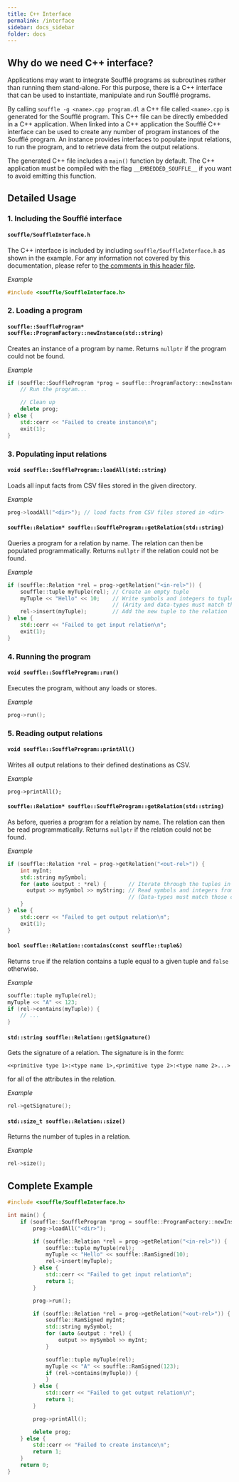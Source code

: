 ```yaml
---
title: C++ Interface
permalink: /interface
sidebar: docs_sidebar
folder: docs
---
```

## Why do we need C++ interface?

Applications may want to integrate Soufflé programs as subroutines rather than running them stand-alone. 
For this purpose, there is a C++ interface that can be used to instantiate, manipulate and run Soufflé programs. 

By calling `souffle -g <name>.cpp program.dl` a C++ file called `<name>.cpp` is generated for the Soufflé program. This C++ file
can be directly embedded in a C++ application. When linked into a C++ application the Soufflé C++ interface can be used to
create any number of program instances of the Soufflé program. An instance provides interfaces to populate input relations,
to run the program, and to retrieve data from the output relations.

The generated C++ file includes a `main()` function by default. The C++ application must be compiled with the
flag `__EMBEDDED_SOUFFLE__` if you want to avoid emitting this function. 

## Detailed Usage

### 1. Including the Soufflé interface

#### `souffle/SouffleInterface.h`
The C++ interface is included by including `souffle/SouffleInterface.h` as shown in the example. For any information not covered by this documentation, please refer to [the comments in this header file](https://github.com/souffle-lang/souffle/blob/master/src/include/souffle/SouffleInterface.h).

*Example*

```c++
#include <souffle/SouffleInterface.h>
```

### 2. Loading a program

#### `souffle::SouffleProgram* souffle::ProgramFactory::newInstance(std::string)`

Creates an instance of a program by name. Returns `nullptr` if the program could not be found.

*Example*

```c++
if (souffle::SouffleProgram *prog = souffle::ProgramFactory::newInstance("<name>")) {
    // Run the program...

    // Clean up
    delete prog;
} else {
    std::cerr << "Failed to create instance\n";
    exit(1);
}

```

### 3. Populating input relations

#### `void souffle::SouffleProgram::loadAll(std::string)`

Loads all input facts from CSV files stored in the given directory.

*Example*

```c++
prog->loadAll("<dir>"); // load facts from CSV files stored in <dir>
```

#### `souffle::Relation* souffle::SouffleProgram::getRelation(std::string)`

Queries a program for a relation by name. The relation can then be populated programmatically. Returns `nullptr` if the relation could not be found.

*Example*

```c++
if (souffle::Relation *rel = prog->getRelation("<in-rel>")) {
    souffle::tuple myTuple(rel); // Create an empty tuple
    myTuple << "Hello" << 10;    // Write symbols and integers to tuple
                                 // (Arity and data-types must match those of <in-rel>)
    rel->insert(myTuple);        // Add the new tuple to the relation
} else {
    std::cerr << "Failed to get input relation\n";
    exit(1);
}
```

### 4. Running the program

#### `void souffle::SouffleProgram::run()`

Executes the program, without any loads or stores.

*Example*

```c++
prog->run();
```

### 5. Reading output relations

#### `void souffle::SouffleProgram::printAll()`

Writes all output relations to their defined destinations as CSV.

*Example*

```
prog->printAll();
```

#### `souffle::Relation* souffle::SouffleProgram::getRelation(std::string)`

As before, queries a program for a relation by name. The relation can then be read programmatically. Returns `nullptr` if the relation could not be found.

*Example*

```c++
if (souffle::Relation *rel = prog->getRelation("<out-rel>")) {
    int myInt;
    std::string mySymbol;
    for (auto &output : *rel) {       // Iterate through the tuples in the output relation
      output >> mySymbol >> myString; // Read symbols and integers from each tuple
                                      // (Data-types must match those of <out-rel>)
    }
} else {
    std::cerr << "Failed to get output relation\n";
    exit(1);
}
```

#### `bool souffle::Relation::contains(const souffle::tuple&)`

Returns `true` if the relation contains a tuple equal to a given tuple and `false` otherwise.

*Example*

```c++
souffle::tuple myTuple(rel);
myTuple << "A" << 123;
if (rel->contains(myTuple)) {
    // ...
}
```

#### `std::string souffle::Relation::getSignature()`

Gets the signature of a relation. The signature is in the form:

```
<<primitive type 1>:<type name 1>,<primitive type 2>:<type name 2>...>
```

for all of the attributes in the relation.

*Example*

```c++
rel->getSignature();
```

#### `std::size_t souffle::Relation::size()`

Returns the number of tuples in a relation.

*Example*

```c++
rel->size();
```

## Complete Example

```c++
#include <souffle/SouffleInterface.h>

int main() {
    if (souffle::SouffleProgram *prog = souffle::ProgramFactory::newInstance("<name>")) {
        prog->loadAll("<dir>");

        if (souffle::Relation *rel = prog->getRelation("<in-rel>")) {
            souffle::tuple myTuple(rel);
            myTuple << "Hello" << souffle::RamSigned(10);
            rel->insert(myTuple);
        } else {
            std::cerr << "Failed to get input relation\n";
            return 1;
        }

        prog->run();

        if (souffle::Relation *rel = prog->getRelation("<out-rel>")) {
            souffle::RamSigned myInt;
            std::string mySymbol;
            for (auto &output : *rel) {
                output >> mySymbol >> myInt;
            }

            souffle::tuple myTuple(rel);
            myTuple << "A" << souffle::RamSigned(123);
            if (rel->contains(myTuple)) {
            }
        } else {
            std::cerr << "Failed to get output relation\n";
            return 1;
        }

        prog->printAll();

        delete prog;
    } else {
        std::cerr << "Failed to create instance\n";
        return 1;
    }
    return 0;
}

```
